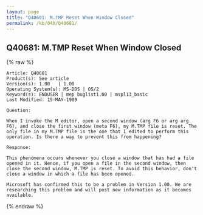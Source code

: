 ```yaml
---
layout: page
title: "Q40681: M.TMP Reset When Window Closed"
permalink: /kb/040/Q40681/
---
```


## Q40681: M.TMP Reset When Window Closed

{% raw %}

	Article: Q40681
	Product(s): See article
	Version(s): 1.00   | 1.00
	Operating System(s): MS-DOS | OS/2
	Keyword(s): ENDUSER | mep buglist1.00 | mspl13_basic
	Last Modified: 15-MAY-1989
	
	Question:
	
	When I invoke the M editor, open a second window (arg F6 or arg arg
	F6), and close the first window (meta F6), my M.TMP file is reset. The
	only file in my M.TMP file is the one that I edited to perform this
	operation. Is there a way to prevent this from happening?
	
	Response:
	
	This phenomena occurs whenever you close a window that has had a file
	opened in it. Hence, if you open a file in the second window, then
	close the second window, M.TMP is reset. To avoid this behavior, don't
	close a window in which a file has been opened.
	
	Microsoft has confirmed this to be a problem in Version 1.00. We are
	researching this problem and will post new information as it becomes
	available.

{% endraw %}
